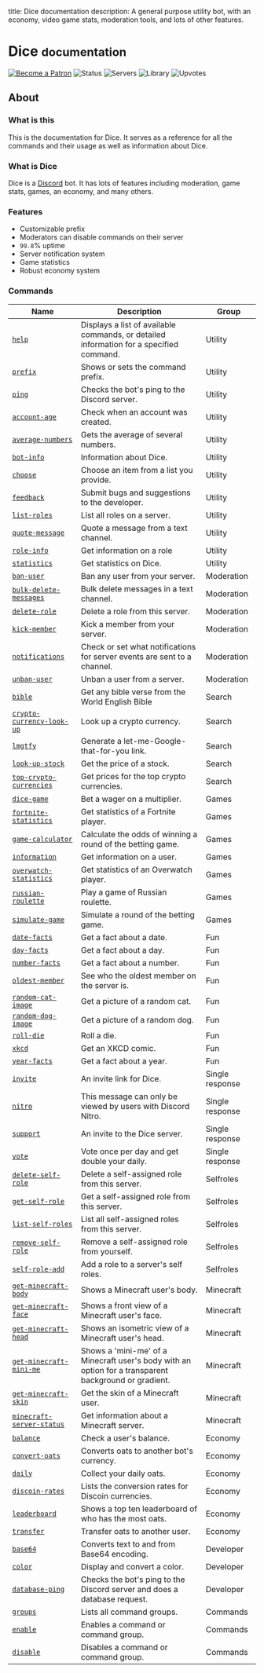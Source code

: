 title: Dice documentation
description: A general purpose utility bot, with an economy, video game stats, moderation tools, and lots of other features.

# Dice <small>documentation</small>

[![Become a Patron](https://img.shields.io/badge/become%20a-patron-orange.svg)](https://www.patreon.com/bePatron?u=6109069&redirect_uri=https%3A%2F%2Fdice.js.org%2F&utm_medium=widget) ![Status](https://discordbots.org/api/widget/status/388191157869477888.svg?noavatar=true) ![Servers](https://discordbots.org/api/widget/servers/388191157869477888.svg?noavatar=true) ![Library](https://discordbots.org/api/widget/lib/388191157869477888.svg?noavatar=true) ![Upvotes](https://discordbots.org/api/widget/upvotes/388191157869477888.svg?noavatar=true)

## About

### What is this

This is the documentation for Dice. It serves as a reference for all the commands and their usage as well as information about Dice.

### What is Dice

Dice is a [Discord](https://discordapp.com) bot. It has lots of features including moderation, game stats, games, an economy, and many others.

### Features

* Customizable prefix
* Moderators can disable commands on their server
* `99.8`% uptime
* Server notification system
* Game statistics
* Robust economy system

### Commands

| Name                                                                     | Description                                                                                           | Group           |
|--------------------------------------------------------------------------|-------------------------------------------------------------------------------------------------------|-----------------|
| [`help`](/commands/utility/help)                                         | Displays a list of available commands, or detailed information for a specified command.               | Utility         |
| [`prefix`](/commands/utility/prefix)                                     | Shows or sets the command prefix.                                                                     | Utility         |
| [`ping`](/commands/utility/ping)                                         | Checks the bot's ping to the Discord server.                                                          | Utility         |
| [`account-age`](/commands/utility/account-age)                           | Check when an account was created.                                                                    | Utility         |
| [`average-numbers`](/commands/utility/average-numbers)                   | Gets the average of several numbers.                                                                  | Utility         |
| [`bot-info`](/commands/utility/bot-info)                                 | Information about Dice.                                                                               | Utility         |
| [`choose`](/commands/utility/choose)                                     | Choose an item from a list you provide.                                                               | Utility         |
| [`feedback`](/commands/utility/feedback)                                 | Submit bugs and suggestions to the developer.                                                         | Utility         |
| [`list-roles`](/commands/utility/list-roles)                             | List all roles on a server.                                                                           | Utility         |
| [`quote-message`](/commands/utility/quote-message)                       | Quote a message from a text channel.                                                                  | Utility         |
| [`role-info`](/commands/utility/role-info)                               | Get information on a role                                                                             | Utility         |
| [`statistics`](/commands/utility/statistics)                             | Get statistics on Dice.                                                                               | Utility         |
| [`ban-user`](/commands/moderation/ban-user)                              | Ban any user from your server.                                                                        | Moderation      |
| [`bulk-delete-messages`](/commands/moderation/bulk-delete-messages)      | Bulk delete messages in a text channel.                                                               | Moderation      |
| [`delete-role`](/commands/moderation/delete-role)                        | Delete a role from this server.                                                                       | Moderation      |
| [`kick-member`](/commands/moderation/kick-member)                        | Kick a member from your server.                                                                       | Moderation      |
| [`notifications`](/commands/moderation/notifications)                    | Check or set what notifications for server events are sent to a channel.                              | Moderation      |
| [`unban-user`](/commands/moderation/unban-user)                          | Unban a user from a server.                                                                           | Moderation      |
| [`bible`](/commands/search/bible)                                        | Get any bible verse from the World English Bible                                                      | Search          |
| [`crypto-currency-look-up`](/commands/search/crypto-currency-look-up)    | Look up a crypto currency.                                                                            | Search          |
| [`lmgtfy`](/commands/search/lmgtfy)                                      | Generate a let-me-Google-that-for-you link.                                                           | Search          |
| [`look-up-stock`](/commands/search/look-up-stock)                        | Get the price of a stock.                                                                             | Search          |
| [`top-crypto-currencies`](/commands/search/top-crypto-currencies)        | Get prices for the top crypto currencies.                                                             | Search          |
| [`dice-game`](/commands/games/dice-game)                                 | Bet a wager on a multiplier.                                                                          | Games           |
| [`fortnite-statistics`](/commands/games/fortnite-statistics)             | Get statistics of a Fortnite player.                                                                  | Games           |
| [`game-calculator`](/commands/games/game-calculator)                     | Calculate the odds of winning a round of the betting game.                                            | Games           |
| [`information`](/commands/games/information)                             | Get information on a user.                                                                            | Games           |
| [`overwatch-statistics`](/commands/games/overwatch-statistics)           | Get statistics of an Overwatch player.                                                                | Games           |
| [`russian-roulette`](/commands/games/russian-roulette)                   | Play a game of Russian roulette.                                                                      | Games           |
| [`simulate-game`](/commands/games/simulate-game)                         | Simulate a round of the betting game.                                                                 | Games           |
| [`date-facts`](/commands/fun/date-facts)                                 | Get a fact about a date.                                                                              | Fun             |
| [`day-facts`](/commands/fun/day-facts)                                   | Get a fact about a day.                                                                               | Fun             |
| [`number-facts`](/commands/fun/number-facts)                             | Get a fact about a number.                                                                            | Fun             |
| [`oldest-member`](/commands/fun/oldest-member)                           | See who the oldest member on the server is.                                                           | Fun             |
| [`random-cat-image`](/commands/fun/random-cat-image)                     | Get a picture of a random cat.                                                                        | Fun             |
| [`random-dog-image`](/commands/fun/random-dog-image)                     | Get a picture of a random dog.                                                                        | Fun             |
| [`roll-die`](/commands/fun/roll-die)                                     | Roll a die.                                                                                           | Fun             |
| [`xkcd`](/commands/fun/xkcd)                                             | Get an XKCD comic.                                                                                    | Fun             |
| [`year-facts`](/commands/fun/year-facts)                                 | Get a fact about a year.                                                                              | Fun             |
| [`invite`](/commands/single-response/invite)                             | An invite link for Dice.                                                                              | Single response |
| [`nitro`](/commands/single-response/nitro)                               | This message can only be viewed by users with Discord Nitro.                                          | Single response |
| [`support`](/commands/single-response/support)                           | An invite to the Dice server.                                                                         | Single response |
| [`vote`](/commands/single-response/vote)                                 | Vote once per day and get double your daily.                                                          | Single response |
| [`delete-self-role`](/commands/selfroles/delete-self-role)               | Delete a self-assigned role from this server.                                                         | Selfroles       |
| [`get-self-role`](/commands/selfroles/get-self-role)                     | Get a self-assigned role from this server.                                                            | Selfroles       |
| [`list-self-roles`](/commands/selfroles/list-self-roles)                 | List all self-assigned roles from this server.                                                        | Selfroles       |
| [`remove-self-role`](/commands/selfroles/remove-self-role)               | Remove a self-assigned role from yourself.                                                            | Selfroles       |
| [`self-role-add`](/commands/selfroles/self-role-add)                     | Add a role to a server's self roles.                                                                  | Selfroles       |
| [`get-minecraft-body`](/commands/minecraft/get-minecraft-body)           | Shows a Minecraft user's body.                                                                        | Minecraft       |
| [`get-minecraft-face`](/commands/minecraft/get-minecraft-face)           | Shows a front view of a Minecraft user's face.                                                        | Minecraft       |
| [`get-minecraft-head`](/commands/minecraft/get-minecraft-head)           | Shows an isometric view of a Minecraft user's head.                                                   | Minecraft       |
| [`get-minecraft-mini-me`](/commands/minecraft/get-minecraft-mini-me)     | Shows a 'mini-me' of a Minecraft user's body with an option for a transparent background or gradient. | Minecraft       |
| [`get-minecraft-skin`](/commands/minecraft/get-minecraft-skin)           | Get the skin of a Minecraft user.                                                                     | Minecraft       |
| [`minecraft-server-status`](/commands/minecraft/minecraft-server-status) | Get information about a Minecraft server.                                                             | Minecraft       |
| [`balance`](/commands/economy/balance)                                   | Check a user's balance.                                                                               | Economy         |
| [`convert-oats`](/commands/economy/convert-oats)                         | Converts oats to another bot's currency.                                                              | Economy         |
| [`daily`](/commands/economy/daily)                                       | Collect your daily oats.                                                                              | Economy         |
| [`discoin-rates`](/commands/economy/discoin-rates)                       | Lists the conversion rates for Discoin currencies.                                                    | Economy         |
| [`leaderboard`](/commands/economy/leaderboard)                           | Shows a top ten leaderboard of who has the most oats.                                                 | Economy         |
| [`transfer`](/commands/economy/transfer)                                 | Transfer oats to another user.                                                                        | Economy         |
| [`base64`](/commands/developer/base64)                                   | Converts text to and from Base64 encoding.                                                            | Developer       |
| [`color`](/commands/developer/color)                                     | Display and convert a color.                                                                          | Developer       |
| [`database-ping`](/commands/developer/database-ping)                     | Checks the bot's ping to the Discord server and does a database request.                              | Developer       |
| [`groups`](/commands/commands/groups)                                    | Lists all command groups.                                                                             | Commands        |
| [`enable`](/commands/commands/enable)                                    | Enables a command or command group.                                                                   | Commands        |
| [`disable`](/commands/commands/disable)                                  | Disables a command or command group.                                                                  | Commands        |

